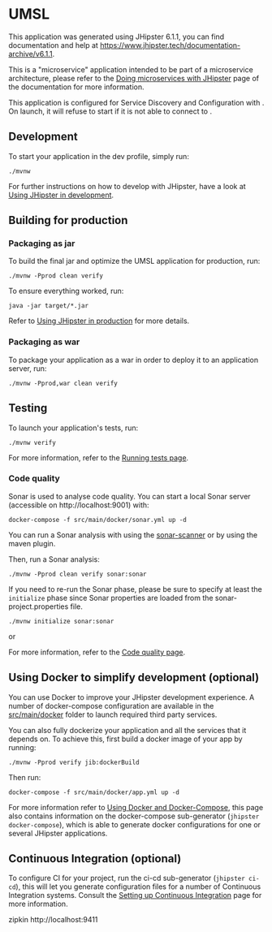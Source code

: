 # UMSL

This application was generated using JHipster 6.1.1, you can find documentation and help at [https://www.jhipster.tech/documentation-   archive/v6.1.1](https://www.jhipster.tech/documentation-archive/v6.1.1).

This is a "microservice" application intended to be part of a microservice architecture, please refer to the [Doing microservices with JHipster][] page of the documentation for more information.

This application is configured for Service Discovery and Configuration with . On launch, it will refuse to start if it is not able to connect to .

## Development

To start your application in the dev profile, simply run:

    ./mvnw

For further instructions on how to develop with JHipster, have a look at [Using JHipster in development][].

## Building for production

### Packaging as jar

To build the final jar and optimize the UMSL application for production, run:

    ./mvnw -Pprod clean verify

To ensure everything worked, run:

    java -jar target/*.jar

Refer to [Using JHipster in production][] for more details.

### Packaging as war

To package your application as a war in order to deploy it to an application server, run:

    ./mvnw -Pprod,war clean verify

## Testing

To launch your application's tests, run:

    ./mvnw verify

For more information, refer to the [Running tests page][].

### Code quality

Sonar is used to analyse code quality. You can start a local Sonar server (accessible on http://localhost:9001) with:

```
docker-compose -f src/main/docker/sonar.yml up -d
```

You can run a Sonar analysis with using the [sonar-scanner](https://docs.sonarqube.org/display/SCAN/Analyzing+with+SonarQube+Scanner) or by using the maven plugin.

Then, run a Sonar analysis:

```
./mvnw -Pprod clean verify sonar:sonar
```

If you need to re-run the Sonar phase, please be sure to specify at least the `initialize` phase since Sonar properties are loaded from the sonar-project.properties file.

```
./mvnw initialize sonar:sonar
```

or

For more information, refer to the [Code quality page][].

## Using Docker to simplify development (optional)

You can use Docker to improve your JHipster development experience. A number of docker-compose configuration are available in the [src/main/docker](src/main/docker) folder to launch required third party services.

You can also fully dockerize your application and all the services that it depends on.
To achieve this, first build a docker image of your app by running:

    ./mvnw -Pprod verify jib:dockerBuild

Then run:

    docker-compose -f src/main/docker/app.yml up -d

For more information refer to [Using Docker and Docker-Compose][], this page also contains information on the docker-compose sub-generator (`jhipster docker-compose`), which is able to generate docker configurations for one or several JHipster applications.

## Continuous Integration (optional)

To configure CI for your project, run the ci-cd sub-generator (`jhipster ci-cd`), this will let you generate configuration files for a number of Continuous Integration systems. Consult the [Setting up Continuous Integration][] page for more information.

[jhipster homepage and latest documentation]: https://www.jhipster.tech
[jhipster 6.1.1 archive]: https://www.jhipster.tech/documentation-archive/v6.1.1
[doing microservices with jhipster]: https://www.jhipster.tech/documentation-archive/v6.1.1/microservices-architecture/
[using jhipster in development]: https://www.jhipster.tech/documentation-archive/v6.1.1/development/
[using docker and docker-compose]: https://www.jhipster.tech/documentation-archive/v6.1.1/docker-compose
[using jhipster in production]: https://www.jhipster.tech/documentation-archive/v6.1.1/production/
[running tests page]: https://www.jhipster.tech/documentation-archive/v6.1.1/running-tests/
[code quality page]: https://www.jhipster.tech/documentation-archive/v6.1.1/code-quality/
[setting up continuous integration]: https://www.jhipster.tech/documentation-archive/v6.1.1/setting-up-ci/


 zipkin
 http://localhost:9411
